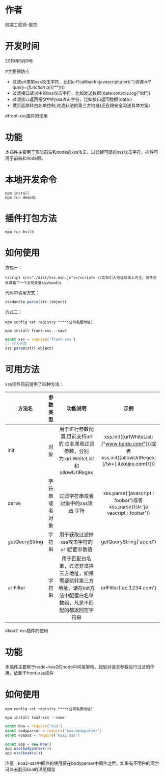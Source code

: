 # 作者
前端工程师-邹杰

# 开发时间
2019年5月9号


#主要预防点

 - 过滤url携带xss攻击字符，比如url?callback=javascript:alert('*')或者url?query=(function a(){***})()
 - 过滤接口请求中的xss攻击字符，比如发送数据{data:console.log("dd")}
 - 过滤接口返回报文中的xss攻击字符，比如接口返回数据{data:<script type="text/javascript">****</script>}
 - 做页面跳转白名单控制,过滤非法的第三方地址(还在跟安全沟通具体方案)

#front-xss插件的使用

# 功能

本插件主要用于预防前端和node的xss攻击，过滤掉可疑的xss攻击字符，插件可用于前端和node层。

# 本地开发命令

```
npm install
npm run demo01
```


# 插件打包方法

```
npm run build 
```

# 如何使用

方式一：

```
<script src="./dist/xss.min.js"></script> //实际引入地址以线上为主，插件对外暴露了一个全局变量xssHandle
```

代码中调用方式：

```js
xssHandle.parse(str||object)
```


方式二：

```
npm config set registry ****(公司私服地址)

npm install front-xss --save
```

```js
const xss = require('front-xss')
// 传入参数
xss.parse(str||object)
```


# 可用方法

xss插件目前提供了四种方法：

| 方法名          | 参数类型     |  功能说明  |  示例  |
| ------------   | --------:   | :-------: | :----: |
| init           | 对象         |用于进行参数配置,目前支持url的 白名单和正则参数，分别为:url WhiteList和allowUrlRegex|  xss.init({urlWhiteList:["www.baidu.com"]})或者xss.init({allowUrlRegex:[/\w+(\.itzoujie\.com)/]}) |
| parse          | 字符串或者对象 |过滤字符串或者对象中的xss攻击 字符 | xss.parse('javascript : foobar')或者xss.parse({str:'ja vascript : foobar'}) |
| getQueryString | 字符串    | 用于获取过滤掉xss攻击字符的ur l后面参数值 |  getQueryString('appid') |
| urlFilter      | 字符串    |  用于匹配白名单，过滤非法第三方地址，如果需要跳转第三方 地址，请在init方法中配置白名单 数组，凡是不匹配的都返回空字 符串 | urlFilter('ac.1234.com') |


#koa2-xss插件的使用


# 功能

本插件主要用于node+koa2的node中间层架构，起到对请求参数进行过滤的作用，依赖于front-xss插件


# 如何使用


```
npm config set registry ****(公司私服地址)

npm install koa2-xss --save
```


```js
const Koa = require('koa')
const bodyparser = require('koa-bodyparser')
const koaXss = require('koa2-xss')

const app = new Koa()
app.use(bodyparser())
app.use(koaXss())
```
注意：koa2-xss中间件的使用要在bodyparser中间件之后，如果有不明白的同学可以去翻阅koa的洋葱模型






